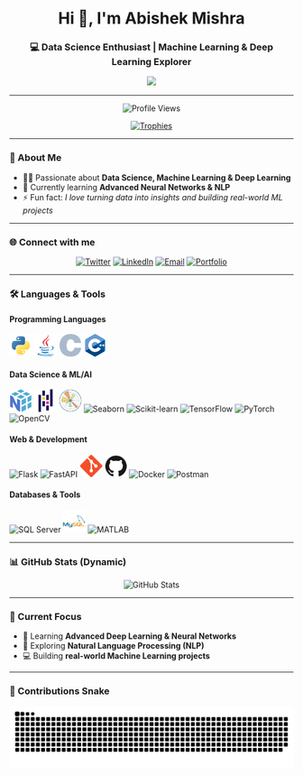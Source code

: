 <h1 align="center">Hi 👋, I'm Abishek Mishra</h1>
<h3 align="center">💻 Data Science Enthusiast | Machine Learning & Deep Learning Explorer</h3>

<p align="center">
  <img src="https://readme-typing-svg.herokuapp.com?font=Fira+Code&size=22&pause=1000&color=0E75B6&center=true&vCenter=true&width=600&lines=Turning+Data+into+Intelligence;Exploring+AI+and+ML;Building+Smart+Projects;Learning+Everyday+🚀">
</p>

---

<p align="center"> 
  <img src="https://komarev.com/ghpvc/?username=abishekmishra183&label=Profile%20views&color=0e75b6&style=flat" alt="Profile Views" /> 
</p>

<p align="center"> 
  <a href="https://github.com/ryo-ma/github-profile-trophy">
    <img src="https://github-profile-trophy.vercel.app/?username=abishekmishra183&theme=algolia&margin-w=15&margin-h=15" alt="Trophies" />
  </a> 
</p>

---

### 🚀 About Me  
- 👨‍💻 Passionate about **Data Science, Machine Learning & Deep Learning**  
- 🌱 Currently learning **Advanced Neural Networks & NLP**  
- ⚡ Fun fact: *I love turning data into insights and building real-world ML projects*  

---

### 🌐 Connect with me  
<p align="center">
<a href="https://twitter.com/abishekmihra44" target="_blank"><img src="https://img.shields.io/twitter/follow/abishekmihra44?logo=twitter&style=for-the-badge" alt="Twitter" /></a>
<a href="https://linkedin.com/in/abishek-mishra" target="_blank"><img src="https://img.shields.io/badge/LinkedIn-Connect-blue?style=for-the-badge&logo=linkedin" alt="LinkedIn" /></a>
<a href="mailto:abishekmishra@example.com"><img src="https://img.shields.io/badge/Email-Contact-red?style=for-the-badge&logo=gmail" alt="Email" /></a>
<a href="https://abishekmishra.com.np" target="_blank"><img src="https://img.shields.io/badge/Portfolio-Visit-brightgreen?style=for-the-badge" alt="Portfolio" /></a>
</p>

---

### 🛠️ Languages & Tools  

#### Programming Languages
<p align="left">
<img src="https://raw.githubusercontent.com/devicons/devicon/master/icons/python/python-original.svg" alt="Python" width="40" height="40"/>
<img src="https://raw.githubusercontent.com/devicons/devicon/master/icons/java/java-original.svg" alt="Java" width="40" height="40"/>
<img src="https://raw.githubusercontent.com/devicons/devicon/master/icons/c/c-original.svg" alt="C" width="40" height="40"/>
<img src="https://raw.githubusercontent.com/devicons/devicon/master/icons/cplusplus/cplusplus-original.svg" alt="C++" width="40" height="40"/>
</p>

#### Data Science & ML/AI
<p align="left">
<img src="https://raw.githubusercontent.com/devicons/devicon/master/icons/numpy/numpy-original.svg" alt="NumPy" width="40" height="40"/>
<img src="https://raw.githubusercontent.com/devicons/devicon/master/icons/pandas/pandas-original.svg" alt="Pandas" width="40" height="40"/>
<img src="https://raw.githubusercontent.com/devicons/devicon/master/icons/matplotlib/matplotlib-original.svg" alt="Matplotlib" width="40" height="40"/>
<img src="https://seaborn.pydata.org/_images/logo-mark-lightbg.svg" alt="Seaborn" width="40" height="40"/>
<img src="https://upload.wikimedia.org/wikipedia/commons/0/05/Scikit_learn_logo_small.svg" alt="Scikit-learn" width="40" height="40"/>
<img src="https://www.tensorflow.org/images/tf_logo_social.png" alt="TensorFlow" width="40" height="40"/>
<img src="https://upload.wikimedia.org/wikipedia/commons/9/96/PyTorch_logo_icon.svg" alt="PyTorch" width="40" height="40"/>
<img src="https://opencv.org/wp-content/uploads/2020/07/cropped-OpenCV_logo.png" alt="OpenCV" width="40" height="40"/>
</p>

#### Web & Development
<p align="left">
<img src="https://www.vectorlogo.zone/logos/pocoo_flask/pocoo_flask-icon.svg" alt="Flask" width="40" height="40"/>
<img src="https://fastapi.tiangolo.com/img/logo-margin/logo-teal.png" alt="FastAPI" width="40" height="40"/>
<img src="https://raw.githubusercontent.com/devicons/devicon/master/icons/git/git-original.svg" alt="Git" width="40" height="40"/>
<img src="https://raw.githubusercontent.com/devicons/devicon/master/icons/github/github-original.svg" alt="GitHub" width="40" height="40"/>
<img src="https://www.vectorlogo.zone/logos/docker/docker-icon.svg" alt="Docker" width="40" height="40"/>
<img src="https://www.vectorlogo.zone/logos/postman/postman-icon.svg" alt="Postman" width="40" height="40"/>
</p>

#### Databases & Tools
<p align="left">
<img src="https://www.svgrepo.com/show/303229/microsoft-sql-server-logo.svg" alt="SQL Server" width="40" height="40"/>
<img src="https://raw.githubusercontent.com/devicons/devicon/master/icons/mysql/mysql-original-wordmark.svg" alt="MySQL" width="40" height="40"/>
<img src="https://www.mathworks.com/matlabcentral/mlc-downloads/downloads/submissions/55526/versions/5/screenshot.png" alt="MATLAB" width="40" height="40"/>
</p>

---

### 📊 GitHub Stats (Dynamic)  
<p align="center">
  <img src="https://github-readme-stats.vercel.app/api?username=abishekmishra183&show_icons=true&theme=tokyonight&count_private=true" alt="GitHub Stats" />
</p>

 


---

### 🎯 Current Focus  
- 🔬 Learning **Advanced Deep Learning & Neural Networks**  
- 🧠 Exploring **Natural Language Processing (NLP)**  
- 💻 Building **real-world Machine Learning projects**  

---

### 🐍 Contributions Snake  
<p align="center">
  <img src="https://github.com/Platane/snk/raw/output/github-contribution-grid-snake.svg" alt="GitHub Contribution Snake" />
</p>

